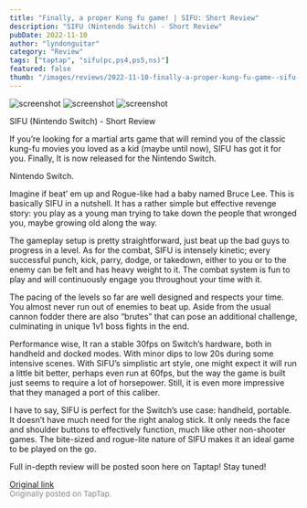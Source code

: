 ```yaml
---
title: "Finally, a proper Kung fu game! | SIFU: Short Review"
description: "SIFU (Nintendo Switch) - Short Review"
pubDate: 2022-11-10
author: "lyndonguitar"
category: "Review"
tags: ["taptap", "sifu(pc,ps4,ps5,ns)"]
featured: false
thumb: "/images/reviews/2022-11-10-finally-a-proper-kung-fu-game--sifu-short-review-0.avif"
---
```


<div class="gallery">
  <img src="/images/reviews/2022-11-10-finally-a-proper-kung-fu-game--sifu-short-review-0.avif" alt="screenshot" />
  <img src="/images/reviews/2022-11-10-finally-a-proper-kung-fu-game--sifu-short-review-1.avif" alt="screenshot" />
  <img src="/images/reviews/2022-11-10-finally-a-proper-kung-fu-game--sifu-short-review-2.avif" alt="screenshot" />
</div>

SIFU (Nintendo Switch) - Short Review

If you’re looking for a martial arts game that will remind you of the classic kung-fu movies you loved as a kid (maybe until now), SIFU has got it for you. Finally, It is now released for the Nintendo Switch.

Nintendo Switch.

Imagine if beat’ em up and Rogue-like had a baby named Bruce Lee. This is basically SIFU in a nutshell. It has a rather simple but effective revenge story: you play as a young man trying to take down the people that wronged you, maybe growing old along the way.

The gameplay setup is pretty straightforward, just beat up the bad guys to progress in a level. As for the combat, SIFU is intensely kinetic; every successful punch, kick, parry, dodge, or takedown, either to you or to the enemy can be felt and has heavy weight to it. The combat system is fun to play and will continuously engage you throughout your time with it.

The pacing of the levels so far are well designed and respects your time. You almost never run out of enemies to beat up. Aside from the usual cannon fodder there are also “brutes” that can pose an additional challenge, culminating in unique 1v1 boss fights in the end.

Performance wise, It ran a stable 30fps on Switch’s hardware, both in handheld and docked modes. With minor dips to low 20s during some intensive scenes. With SIFU’s simplistic art style, one might expect it will run a little bit better, perhaps even run at 60fps, but the way the game is built just seems to require a lot of horsepower. Still, it is even more impressive that they managed a port of this caliber.

I have to say, SIFU is perfect for the Switch’s use case: handheld, portable. It doesn’t have much need for the right analog stick. It only needs the face and shoulder buttons to effectively function, much like other non-shooter games. The bite-sized and rogue-lite nature of SIFU makes it an ideal game to be played on the go.

Full in-depth review will be posted soon here on Taptap! Stay tuned!

[Original link](https://www.taptap.io/post/2644530)<br><span style="font-size: 0.95em; color: #888;">Originally posted on TapTap.</span>
